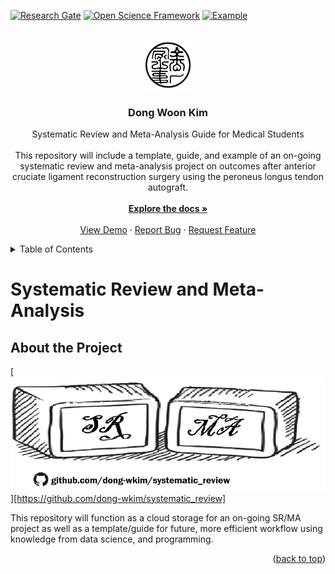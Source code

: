 <a id="readme-top"></a>
<!-- 1 PROJECT SHIELDS -->

[![Research Gate][rg-shield]][rg-url]
[![Open Science Framework][osf-shield]][osf-url]
[![Example][example-shield]][example-url]

[rg-shield]: https://img.shields.io/badge/ResearchGate-white
[rg-url]: https://www.researchgate.net/profile/Dong-Woon-Kim 
[osf-shield]: https://img.shields.io/badge/OSF-white
[osf-url]: https://osf.io/eynx9/overview
[example-shield]: https://img.shields.io/badge/Example-white
[example-url]: https://onedrive.live.com/?id=%2Fpersonal%2Ff7374ded249bf99d%2FDocuments%2Fperoneus%5Flongus%2Fsystematic%5Freview&viewid=7a6ee493%2D6972%2D4ba1%2D9588%2Db0033428390c&view=0


<!-- 2 PROJECT LOGO -->

<br />
<div align="center">
  <a href="https://dongwkim.com">
    <img src="images/logo1.png" alt="Logo" width="80" height="80">
  </a>

  <h3 align="center">Dong Woon Kim</h3>

  <p align="center">
    Systematic Review and Meta-Analysis Guide for Medical Students <br />
    <br />
    This repository will include a template, guide, and example of an on-going systematic review and meta-analysis project on outcomes after anterior cruciate ligament reconstruction surgery using the peroneus longus tendon autograft.
    <br />
    <br />
    <a href="https://github.com/dong-wkim/systematic_review"><strong>Explore the docs »</strong></a>
    <br />
    <br />
    <a href="https://github.com/dong-wkim/systematic_review">View Demo</a>
    &middot;
    <a href="https://github.com/dong-wkim/systematic_review/issues/new?labels=bug&template=bug-report---.md">Report Bug</a>
    &middot;
    <a href="https://github.com/dong-wkim/systematic_review/issues/new?labels=enhancement&template=feature-request---.md">Request Feature</a>
  </p>
</div>

<!-- 3 TABLE OF CONTENTS -->
<details>
  <summary>Table of Contents</summary>
  <ol>
    <li>
      <a href="#about-the-project">About The Project</a>
      <ul>
        <li><a href="#built-with">Built With</a></li>
      </ul>
    </li>
    <li>
      <a href="#getting-started">Getting Started</a>
      <ul>
        <li><a href="#prerequisites">Prerequisites</a></li>
        <li><a href="#installation">Installation</a></li>
      </ul>
    </li>
    <li><a href="#usage">Usage</a></li>
    <li><a href="#roadmap">Roadmap</a></li>
    <li><a href="#contributing">Contributing</a></li>
    <li><a href="#license">License</a></li>
    <li><a href="#contact">Contact</a></li>
    <li><a href="#acknowledgments">Acknowledgments</a></li>
  </ol>
</details>

# Systematic Review and Meta-Analysis

<!-- 4 ABOUT THE PROJECT -->
## About the Project

[![SR/MA][logo3]][https://github.com/dong-wkim/systematic_review]

[logo3]: images/logo3.png

This repository will function as a cloud storage for an on-going SR/MA project as well as a template/guide for future, more efficient workflow using knowledge from data science, and programming.

<p align="right">(<a href="#readme-top">back to top</a>)</p>

<!-- Comments/notes:







-->




